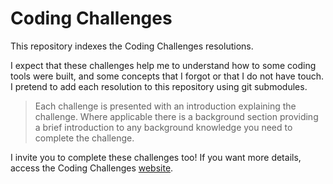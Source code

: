 # Coding Challenges

This repository indexes the Coding Challenges resolutions. 

I expect that these challenges help me to understand how to some coding tools were built, and some concepts that I forgot or that I do not have touch. I pretend to add each resolution to this repository using git submodules.

> Each challenge is presented with an introduction explaining the challenge. Where applicable there is a background section providing a brief introduction to any background knowledge you need to complete the challenge.

I invite you to complete these challenges too! If you want more details, access the Coding Challenges [website](https://codingchallenges.fyi/challenges/intro).


